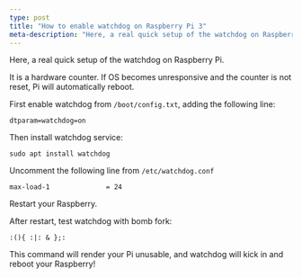 ```yaml
---
type: post
title: "How to enable watchdog on Raspberry Pi 3"
meta-description: "Here, a real quick setup of the watchdog on Raspberry Pi. It is a hardware counter. If OS becomes unresponsive and the counter is not reset, Pi will automatically reboot."
---
```


Here, a real quick setup of the watchdog on Raspberry Pi.

It is a hardware counter. If OS becomes unresponsive and the counter is not reset, Pi will automatically reboot.

First enable watchdog from `/boot/config.txt`, adding the following line:

```
dtparam=watchdog=on
```

Then install watchdog service:
```
sudo apt install watchdog
```

Uncomment the following line from `/etc/watchdog.conf`
```
max-load-1              = 24
```

Restart your Raspberry.

After restart, test watchdog with bomb fork:
```
:(){ :|: & };:
```

This command will render your Pi unusable, and watchdog will kick in and reboot your Raspberry!